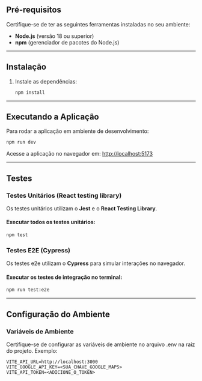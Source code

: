 
## **Pré-requisitos**

Certifique-se de ter as seguintes ferramentas instaladas no seu ambiente:

- **Node.js** (versão 18 ou superior)
- **npm** (gerenciador de pacotes do Node.js)

---

## **Instalação**

1. Instale as dependências:
   ```bash
   npm install
   ```

---

## **Executando a Aplicação**

Para rodar a aplicação em ambiente de desenvolvimento:
```bash
npm run dev
```

Acesse a aplicação no navegador em: [http://localhost:5173](http://localhost:5173)

---

## **Testes**

### **Testes Unitários (React testing library)**

Os testes unitários utilizam o **Jest** e o **React Testing Library**.

#### Executar todos os testes unitários:
```bash
npm test
```

### **Testes E2E (Cypress)**

Os testes e2e utilizam o **Cypress** para simular interações no navegador.


#### Executar os testes de integração no terminal:
```bash
npm run test:e2e
```

---

## **Configuração do Ambiente**

### Variáveis de Ambiente

Certifique-se de configurar as variáveis de ambiente no arquivo .env na raiz do projeto. Exemplo:

```env
VITE_API_URL=http://localhost:3000
VITE_GOOGLE_API_KEY=<SUA_CHAVE_GOOGLE_MAPS>
VITE_API_TOKEN=<ADICIONE_O_TOKEN>
```
